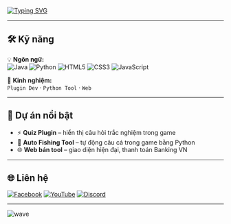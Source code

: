 
<!-- Typing animation -->
[![Typing SVG](https://readme-typing-svg.demolab.com?font=Fira+Code&duration=2500&pause=1000&color=00F5FF&multiline=true&width=650&height=100&lines=👋+Xin+chào!+Mình+là+Nguyễn+Hoàng+Gia+Huy;💻+Lập+trình+Plugin%2C+Python+Tool%2C+Web;🎵+Yêu+nghe+nhạc+%26+sáng+tạo;🚀+Luôn+học+hỏi+%26+phát+triển)](https://git.io/typing-svg)

---

## 🛠 Kỹ năng
💡 **Ngôn ngữ:**  
![Java](https://img.shields.io/badge/Java-000000?style=for-the-badge&logo=openjdk&logoColor=00F5FF)
![Python](https://img.shields.io/badge/Python-000000?style=for-the-badge&logo=python&logoColor=00F5FF)
![HTML5](https://img.shields.io/badge/HTML5-000000?style=for-the-badge&logo=html5&logoColor=00F5FF)
![CSS3](https://img.shields.io/badge/CSS3-000000?style=for-the-badge&logo=css3&logoColor=00F5FF)
![JavaScript](https://img.shields.io/badge/JavaScript-000000?style=for-the-badge&logo=javascript&logoColor=00F5FF)

🔧 **Kinh nghiệm:**  
`Plugin Dev` · `Python Tool` · `Web`

---

## 📌 Dự án nổi bật
- ⚡ **Quiz Plugin** – hiển thị câu hỏi trắc nghiệm trong game  
- 🎣 **Auto Fishing Tool** – tự động câu cá trong game bằng Python  
- 🌐 **Web bán tool** – giao diện hiện đại, thanh toán Banking VN  

---

## 🌐 Liên hệ
[![Facebook](https://img.shields.io/badge/Facebook-000000?style=for-the-badge&logo=facebook&logoColor=00F5FF)](https://www.facebook.com/NHGH2206)
[![YouTube](https://img.shields.io/badge/YouTube-000000?style=for-the-badge&logo=youtube&logoColor=00F5FF)](https://www.youtube.com/@nhism1172)
[![Discord](https://img.shields.io/badge/Discord-000000?style=for-the-badge&logo=discord&logoColor=00F5FF)](https://discord.com/users/782063343799894046)

---

<!-- Wave animation -->
![wave](https://capsule-render.vercel.app/api?type=waving&color=0:000000,100:00F5FF&height=120&section=footer)
